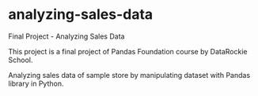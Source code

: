 # analyzing-sales-data

Final Project - Analyzing Sales Data

This project is a final project of Pandas Foundation course by DataRockie School.

Analyzing sales data of sample store by manipulating dataset with Pandas library in Python.
